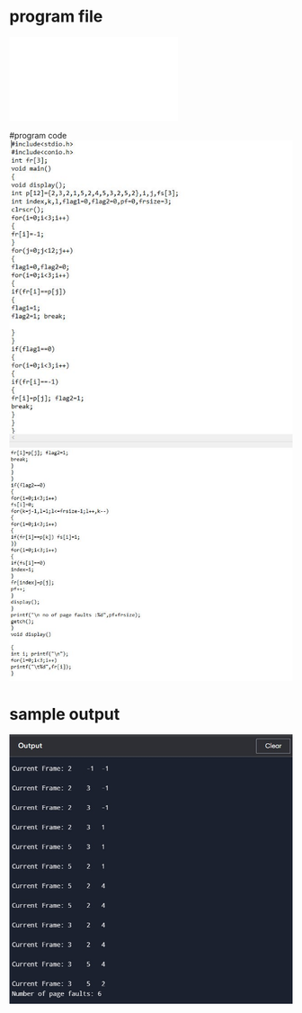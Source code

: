 # program file
![program file](lru_571.txt)

#program code
![program code](lru_code1_571.JPG)
![program code](lru_code2_571.JPG)

# sample output
![sample output](output.jpeg)



